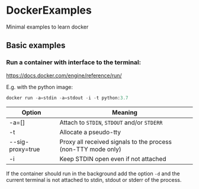 # DockerExamples
Minimal examples to learn docker

## Basic examples 

### Run a container with interface to the terminal:
https://docs.docker.com/engine/reference/run/

E.g. with the python image:
```python
docker run -a=stdin -a=stdout -i -t python:3.7
```
Option              | Meaning
--------------------| ------------------------
-a=[]               | Attach to `STDIN`, `STDOUT` and/or `STDERR`
-t                  | Allocate a pseudo-tty
--sig-proxy=true    | Proxy all received signals to the process (non-TTY mode only)
-i                  | Keep STDIN open even if not attached

If the container should run in the background add the option `-d` and the current terminal is not attached to stdin, stdout or stderr of the process.
